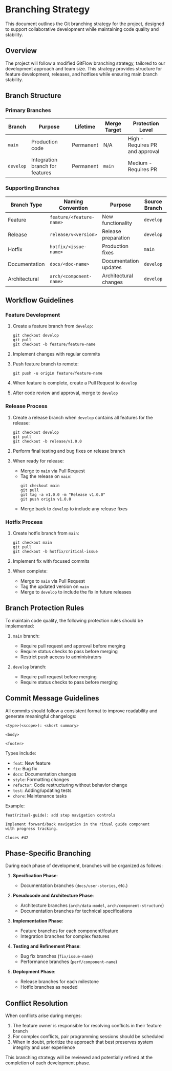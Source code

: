 # Branching Strategy

This document outlines the Git branching strategy for the project, designed to support collaborative development while maintaining code quality and stability.

## Overview

The project will follow a modified GitFlow branching strategy, tailored to our development approach and team size. This strategy provides structure for feature development, releases, and hotfixes while ensuring main branch stability.

## Branch Structure

### Primary Branches

| Branch | Purpose | Lifetime | Merge Target | Protection Level |
|--------|---------|----------|--------------|------------------|
| `main` | Production code | Permanent | N/A | High - Requires PR and approval |
| `develop` | Integration branch for features | Permanent | `main` | Medium - Requires PR |

### Supporting Branches

| Branch Type | Naming Convention | Purpose | Source Branch | Target Branch | Lifetime |
|------------|-------------------|---------|--------------|--------------|----------|
| Feature | `feature/<feature-name>` | New functionality | `develop` | `develop` | Temporary |
| Release | `release/v<version>` | Release preparation | `develop` | `main` & `develop` | Temporary |
| Hotfix | `hotfix/<issue-name>` | Production fixes | `main` | `main` & `develop` | Temporary |
| Documentation | `docs/<doc-name>` | Documentation updates | `develop` | `develop` | Temporary |
| Architectural | `arch/<component-name>` | Architectural changes | `develop` | `develop` | Temporary |

## Workflow Guidelines

### Feature Development

1. Create a feature branch from `develop`:
   ```
   git checkout develop
   git pull
   git checkout -b feature/feature-name
   ```

2. Implement changes with regular commits
3. Push feature branch to remote:
   ```
   git push -u origin feature/feature-name
   ```
   
4. When feature is complete, create a Pull Request to `develop`
5. After code review and approval, merge to `develop`

### Release Process

1. Create a release branch when `develop` contains all features for the release:
   ```
   git checkout develop
   git pull
   git checkout -b release/v1.0.0
   ```

2. Perform final testing and bug fixes on release branch
3. When ready for release:
   - Merge to `main` via Pull Request
   - Tag the release on `main`:
     ```
     git checkout main
     git pull
     git tag -a v1.0.0 -m "Release v1.0.0"
     git push origin v1.0.0
     ```
   - Merge back to `develop` to include any release fixes

### Hotfix Process

1. Create hotfix branch from `main`:
   ```
   git checkout main
   git pull
   git checkout -b hotfix/critical-issue
   ```

2. Implement fix with focused commits
3. When complete:
   - Merge to `main` via Pull Request
   - Tag the updated version on `main`
   - Merge to `develop` to include the fix in future releases

## Branch Protection Rules

To maintain code quality, the following protection rules should be implemented:

1. `main` branch:
   - Require pull request and approval before merging
   - Require status checks to pass before merging
   - Restrict push access to administrators

2. `develop` branch:
   - Require pull request before merging
   - Require status checks to pass before merging

## Commit Message Guidelines

All commits should follow a consistent format to improve readability and generate meaningful changelogs:

```
<type>(<scope>): <short summary>

<body>

<footer>
```

Types include:
- `feat`: New feature
- `fix`: Bug fix
- `docs`: Documentation changes
- `style`: Formatting changes
- `refactor`: Code restructuring without behavior change
- `test`: Adding/updating tests
- `chore`: Maintenance tasks

Example:
```
feat(ritual-guide): add step navigation controls

Implement forward/back navigation in the ritual guide component
with progress tracking.

Closes #42
```

## Phase-Specific Branching

During each phase of development, branches will be organized as follows:

1. **Specification Phase**:
   - Documentation branches (`docs/user-stories`, etc.)

2. **Pseudocode and Architecture Phase**:
   - Architecture branches (`arch/data-model`, `arch/component-structure`)
   - Documentation branches for technical specifications

3. **Implementation Phase**:
   - Feature branches for each component/feature
   - Integration branches for complex features

4. **Testing and Refinement Phase**:
   - Bug fix branches (`fix/issue-name`)
   - Performance branches (`perf/component-name`)

5. **Deployment Phase**:
   - Release branches for each milestone
   - Hotfix branches as needed

## Conflict Resolution

When conflicts arise during merges:
1. The feature owner is responsible for resolving conflicts in their feature branch
2. For complex conflicts, pair programming sessions should be scheduled
3. When in doubt, prioritize the approach that best preserves system integrity and user experience

This branching strategy will be reviewed and potentially refined at the completion of each development phase. 